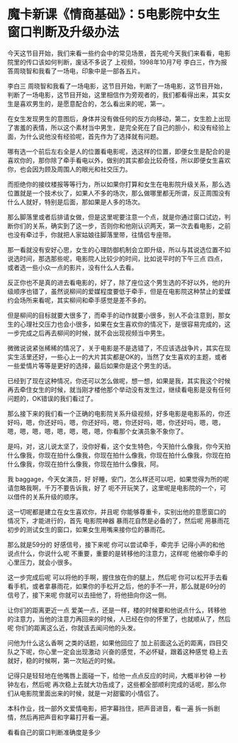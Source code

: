 # 魔卡新课《情商基础》：5电影院中女生窗口判断及升级办法

今天这节目开始，我们来看一些约会中的常见场景，首先呢今天我们来看看，电影院里的传口该如何判断，废话不多说了 上视频，1998年10月7号 李白三，作为报答周晓智和我看了一场电，印象中是一部各五片。

李白三 周晓智和我看了一场电影，这节目开始，判断了一场电影，这节目开始，判断了一场电影，这节目开始，这里相信作为旁观者的，我们都看得出来，其实女生是喜欢男生的，是愿意配合的，怎么看出来的呢，第一。

在女生发现男生的意图后，身体并没有做任何的反方向移动，第二，女生脸上出现了害羞的表情，所以这个素材当中男生，是完全死在了自己的胆小，和没有经验上面，为什么说他没有经验呢，首先作为了选择就有问题。

哪有选一个前后左右全是人的位置看电影呢，选这样的位置，即便女生是配合的是喜欢你的，那你除了牵手看电以外，做别的其实都会比较奇怪，所以即便女生喜欢你，也会因为顾及周围人的眼光和社交压力。

而拒绝你的接纹楼报等等行为，所以如果你打算和女生在电影院升级关系，那么选位置就是一个技术伙了，如果人不多的场次，那么做哪里都无所谓，反正周围没有什么人就好，特别是后面，那如果是人多的场次。

那么脚落里或者后排请女做，但是这里呢要注意一个点，就是你通过窗口试边，判断你们的关系，确实到了这一步，否则你和他刚认识两天，第一次去看电影，之前也没有牵过手，你就把人家姑娘往脚落里带，往情侣专座带。

那一看就没有安好心思，女生的心理防御机制会立即升级，所以与其说选位置不如说选时间，那选那些呢，电影院人比较少的时间，比如说平时的下午三点 四点，或者选一些小众一点的影片，没有什么人去看。

反正你也不是真的进去看电影的，好了，除了座位这个男生选的不好以外，他的升级顺序也错了，虽然说柳间的爱媒程度要低于牵手，但是在电影院这种禁止的爱媒约会场所来看呢，其实柳间和牵手感觉是差不多的。

但是柳间的目标就要大很多了，而牵手的动作就要小很多，别人不会注意到，那女生的心理社交压力也会小很多，如果在女生喜欢你的情况下，是很容易完成的，这一步完成之后再去柳间的时候，就不会出现视频当中男生。

微微说说紧张稀稀的情况了，关于电影是不是选错了，不应该选战争片，其实在现实生活里还好，一些心上一的大片其实都是OK的，当然了女生喜欢的主题，或者一些爱情片等等是更好的选择，最后如果你是这个男生的话。

已经到了现在这种情况，你还可以怎么做呢，想一想，如果是我，其实我这个时候再去牵住女生的时候，就当刚才楼他那个举动没有发生过，继续看电影是没有任何问题的，OK错误的我们看过了。

那么接下来的我们看一个正确的电影院关系升级视频，好多电影是电影系的，你还好吗，嗯，你还好吗，嗯，你还好吗，嗯，你还好吗，嗯，你还好吗，嗯，嗯，嗯，嗯，嗯，嗯，嗯，嗯，嗯，嗯，你看那个女演员象不象你了。

是吗，对，这儿说太坚了，没你好看，这个女生特色，今天拍什么像我，你今天拍什么像我，你现在拍什么像我，你现在拍什么像我，你现在拍什么像我，你现在拍什么像我，你现在拍什么像我，你现在拍什么像我，阿。

我 baggage，今天女演员，好 好睡，安门，怎么样还可以吧，如果觉得为所的呢 请忽略我啊，千万不要告诉我，好了 呃不开玩笑了，这里呢是电影院的一个，可以借件的关系升级的顺序。

这一切呢都是建立在女生喜欢你，并且呢 你能够尊重卡，实别出他的意愿窗口的情况下，才能进行的，首先 电影院神器 暴雨花自然是必备的了，然后呢 用暴雨花初步的测试女生的窗口，如果女生用嘴来接你位的暴雨花。

那么就是59分的 好感信号，接下来呢 你可以尝试牵手，牵完手 记得小声的和他说点什么，你说什么呢 不重要，重要的是转移他的注意力，这样呢 他被你牵手的心里压力，就会小很多。

这一步完成后呢 可以将他的手啊，握住放在你的腿上，然后呢 你可以松开手去看看手机，或者拿暴雨花，如果你的手松开之后，他的手不一开，那么就是69分的信号了，接下来呢 你就可以去扭他了，将他扭向你这一侧。

让你们的距离更近一点 爱美一点，还是一样，楼的时候要和他说点什么，转移他的注意力，当他的注意力再回来的时候，人已经在你的怀里了，也就顺从了，然后呢 你们的距离这么近，你就该去闻问他的头发。

问他为什么这么香啊 之类的话题，如果他回应了 加上前面这么近的距离，四目交队之下呢，你心里一定会出现激动 兴奋的感觉，不必怀疑，跟着这种感觉 稳上去就好，稳的时候啊，第一次贴近的时候。

记得只是轻轻地在他嘴唇上面碰一下，给他一点点反应的时间，大概半秒钟 一秒钟左右，然后呢 再次稳上去就大功告成了，这些都全部顺利完成的话呢，那么你们从电影院里面出来的时候，就是一对甜蜜的小情侣了。

本科作业，找一部外文爱情电影，把字幕挡住，把声音进音，看一遍 拆一拆剧情，然后再把声音和字幕打开看一遍。

看看自己的窗口判断准确度是多少